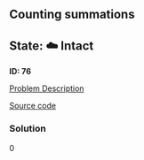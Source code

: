 ## Counting summations

## State: :cloud: **Intact**

**ID: 76**

[Problem Description](https://projecteuler.net/problem=76)

[Source code](main.cpp)

### Solution
0